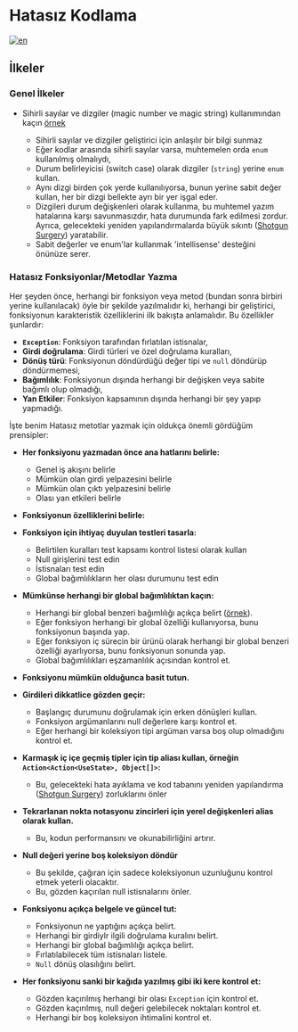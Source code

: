 # Hatasız Kodlama
[![en](https://img.shields.io/badge/lang-en-red.svg)](https://github.com/kzlsahin/SD-CommonSense/blob/main/BUG-FREE-CODDING.md)

## İlkeler

### Genel İlkeler

- Sihirli sayılar ve dizgiler (magic number ve magic string) kullanımından kaçın [örnek](https://github.com/kzlsahin/SD-CommonSense/blob/main/BUG-FREE-CODDING.md#1-avoid-megic-literals)
  
  - Sihirli sayılar ve dizgiler geliştirici için anlaşılır bir bilgi sunmaz
  - Eğer kodlar arasında sihirli sayılar varsa, muhtemelen orda `enum` kullanılmış olmalıydı,
  - Durum belirleyicisi (switch case) olarak dizgiler (`string`) yerine `enum` kullan.
  - Aynı dizgi birden çok yerde kullanılıyorsa, bunun yerine sabit değer kullan, her bir dizgi bellekte ayrı bir yer işgal eder.
  - Dizgileri durum değişkenleri olarak kullanma, bu muhtemel yazım hatalarına karşı savunmasızdır, hata durumunda fark edilmesi zordur. Ayrıca, gelecekteki yeniden yapılandırmalarda büyük sıkıntı ([Shotgun Surgery](https://refactoring.guru/smells/shotgun-surgery))  yaratabilir.
  - Sabit değerler ve enum'lar kullanmak 'intellisense' desteğini önünüze serer.

### Hatasız Fonksiyonlar/Metodlar Yazma 

Her şeyden önce, herhangi bir fonksiyon veya metod (bundan sonra birbiri yerine kullanılacak) öyle bir şekilde yazılmalıdır ki, herhangi bir geliştirici, fonksiyonun karakteristik özelliklerini ilk bakışta anlamalıdır. Bu özellikler şunlardır:

- **`Exception`**: Fonksiyon tarafından fırlatılan istisnalar,
- **Girdi doğrulama**: Girdi türleri ve özel doğrulama kuralları,
- **Dönüş türü**: Fonksiyonun döndürdüğü değer tipi ve `null` döndürüp döndürmemesi,
- **Bağımlılık**: Fonksiyonun dışında herhangi bir değişken veya sabite bağımlı olup olmadığı,
- **Yan Etkiler**: Fonksiyon kapsamının dışında herhangi bir şey yapıp yapmadığı.

İşte benim Hatasız metotlar yazmak için oldukça önemli gördüğüm prensipler:

- **Her fonksiyonu yazmadan önce ana hatlarını belirle:**

  - Genel iş akışını belirle
  - Mümkün olan girdi yelpazesini belirle
  - Mümkün olan çıktı yelpazesini belirle
  - Olası yan etkileri belirle

- **Fonksiyonun özelliklerini belirle:**

- **Fonksiyon için ihtiyaç duyulan testleri tasarla:**
  
  - Belirtilen kuralları test kapsamı kontrol listesi olarak kullan
  - Null girişlerini test edin
  - İstisnaları test edin
  - Global bağımlılıkların her olası durumunu test edin
  
- **Mümkünse herhangi bir global bağımlılıktan kaçın:**
  
  - Herhangi bir global benzeri bağımlılığı açıkça belirt ([örnek](https://github.com/kzlsahin/SD-CommonSense/blob/main/BUG-FREE-CODDING.md#document-side-effects)).
  - Eğer fonksiyon herhangi bir global özelliği kullanıyorsa, bunu fonksiyonun başında yap.
  - Eğer fonksiyon iç sürecin bir ürünü olarak herhangi bir global benzeri özelliği ayarlıyorsa, bunu fonksiyonun sonunda yap.
  - Global bağımlılıkları eşzamanlılık açısından kontrol et.
    
- **Fonksiyonu mümkün olduğunca basit tutun.**
  
- **Girdileri dikkatlice gözden geçir:**
  
  - Başlangıç durumunu doğrulamak için erken dönüşleri kullan.
  - Fonksiyon argümanlarını null değerlere karşı kontrol et.
  - Eğer herhangi bir koleksiyon tipi argüman varsa boş olup olmadığını kontrol et.
  
- **Karmaşık iç içe geçmiş tipler için tip aliası kullan, örneğin `Action<Action<UseState>, Object[]>`:**
  
  - Bu, gelecekteki hata ayıklama ve kod tabanını yeniden yapılandırma ([Shotgun Surgery](https://refactoring.guru/smells/shotgun-surgery)) zorluklarını önler

- **Tekrarlanan nokta notasyonu zincirleri için yerel değişkenleri alias olarak kullan.**

  - Bu, kodun performansını ve okunabilirliğini artırır.
 
- **Null değeri yerine boş koleksiyon döndür**
  
  - Bu şekilde, çağıran için sadece koleksiyonun uzunluğunu kontrol etmek yeterli olacaktır.
  - Bu, gözden kaçırılan null istisnalarını önler.

- **Fonksiyonu açıkça belgele ve güncel tut:**
  
  - Fonksiyonun ne yaptığını açıkça belirt.
  - Herhangi bir girdiylr ilgili doğrulama kuralını belirt.
  - Herhangi bir global bağımlılığı açıkça belirt.
  - Fırlatılabilecek tüm istisnaları listele.
  - `Null` dönüş olasılığını belirt.
    
- **Her fonksiyonu sanki bir kağıda yazılmış gibi iki kere kontrol et:**
  
  - Gözden kaçırılmış herhangi bir olası `Exception` için kontrol et.
  - Gözden kaçırılmış, null değeri gelebilecek noktaları kontrol et.
  - Herhangi bir boş koleksiyon ihtimalini kontrol et.
